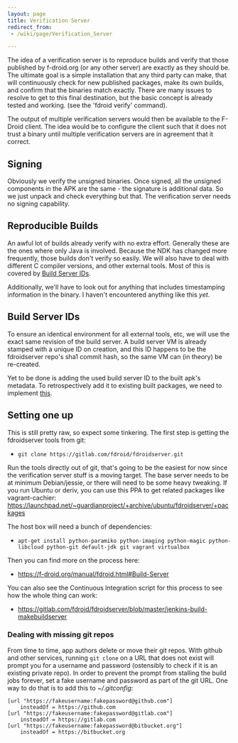 ```yaml
---
layout: page
title: Verification Server
redirect_from:
 - /wiki/page/Verification_Server

---
```


The idea of a verification server is to reproduce builds and verify that
those published by f-droid.org (or any other server) are exactly as they
should be. The ultimate goal is a simple installation that any third
party can make, that will continuously check for new published packages,
make its own builds, and confirm that the binaries match exactly. There
are many issues to resolve to get to this final destination, but the
basic concept is already tested and working. (see the 'fdroid verify'
command).

The output of multiple verification servers would then be available to
the F-Droid client. The idea would be to configure the client such that
it does not trust a binary until multiple verification servers are in
agreement that it correct.

## Signing

Obviously we verify the unsigned binaries. Once signed, all the unsigned
components in the APK are the same - the signature is additional data.
So we just unpack and check everything but that. The verification server
needs no signing capability.


## Reproducible Builds

An awful lot of builds already verify with no extra effort. Generally
these are the ones where only Java is involved. Because the NDK has
changed more frequently, those builds don't verify so easily. We will
also have to deal with different C compiler versions, and other external
tools. Most of this is covered by [Build Server IDs](#Build-Server-IDs).

Additionally, we'll have to look out for anything that includes
timestamping information in the binary. I haven't encountered anything
like this *yet*.

## Build Server IDs<a name="Build-Server-IDs"></a>

To ensure an identical environment for all external tools, etc, we will
use the exact same revision of the build server. A build server VM is
already stamped with a unique ID on creation, and this ID happens to be
the fdroidserver repo's sha1 commit hash, so the same VM can (in theory)
be re-created.

Yet to be done is adding the used build server ID to the built apk's
metadata. To retrospectively add it to existing built packages, we need
to implement
[this](https://f-droid.org/repository/issues/?do=view_issue&issue=420).

## Setting one up

This is still pretty raw, so expect some tinkering. The first step is
getting the fdroidserver tools from git:

- `git clone https://gitlab.com/fdroid/fdroidserver.git`

Run the tools directly out of git, that's going to be the easiest for
now since the verification server stuff is a moving target. The base
server needs to be at minimum Debian/jessie, or there will need to be
some heavy tweaking. If you run Ubuntu or deriv, you can use this PPA to
get related packages like vagrant-cachier:
<https://launchpad.net/~guardianproject/+archive/ubuntu/fdroidserver/+packages>

The host box will need a bunch of dependencies:

-   `apt-get install python-paramiko python-imaging
    python-magic python-libcloud python-git default-jdk git vagrant
    virtualbox`

Then you can find more on the process here:

-   <https://f-droid.org/manual/fdroid.html#Build-Server>

You can also see the Continuous Integration script for this process to
see how the whole thing can work:

-   <https://gitlab.com/fdroid/fdroidserver/blob/master/jenkins-build-makebuildserver>

### Dealing with missing git repos

From time to time, app authors delete or move their git repos. With
github and other services, running `git clone` on
a URL that does not exist will prompt you for a username and password
(ostensibly to check if it is an existing private repo). In order to
prevent the prompt from stalling the build jobs forever, set a fake
username and password as part of the git URL. One way to do that is to
add this to <em>\~/.gitconfig</em>:

```
[url "https://fakeusername:fakepassword@github.com"]
    insteadOf = https://github.com
[url "https://fakeusername:fakepassword@gitlab.com"]
    insteadOf = https://gitlab.com
[url "https://fakeusername:fakepassword@bitbucket.org"]
    insteadOf = https://bitbucket.org

```
